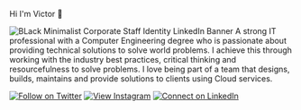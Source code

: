 <!--
**victordgr8t/victordgr8t** is a ✨ _special_ ✨ repository because its `README.md` (this file) appears on your GitHub profile. -->

Hi I'm Victor 👋  


![BLack Minimalist Corporate Staff Identity LinkedIn Banner](https://user-images.githubusercontent.com/63635704/222960902-a8e47ade-25e0-4696-9287-0dd074cd2177.png)
A strong IT professional with a Computer Engineering degree who is passionate about providing technical
solutions to solve world problems. I achieve this through working with the industry best practices, critical thinking 
and resourcefulness to solve problems. I love being part of a team that designs, builds, maintains and provide solutions 
to clients using Cloud services.
 <div> <div>
      
     
      
[![Follow on Twitter](https://img.shields.io/badge/Follow-%231DA1F2?style=for-the-badge&logo=twitter&logoColor=white)](https://twitter.com/nd_gr8t)
[![View Instagram](https://img.shields.io/badge/view-%23E4405F.svg?&style=for-the-badge&logo=instagram&logoColor=white)](https://www.instagram.com/ndthegr8/)
[![Connect on LinkedIn](https://img.shields.io/badge/connect-%230077B5.svg?&style=for-the-badge&logo=linkedin)](https://www.linkedin.com/in/nnamdi-modebe-2159681b8/)
<br />
